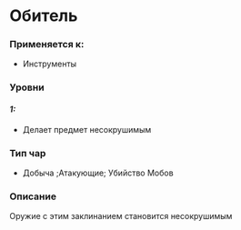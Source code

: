 # Обитель

### Применяется к:

* Инструменты

### Уровни

#### _1:_

* Делает предмет несокрушимым

### Тип чар

* Добыча ;Атакующие; Убийство Мобов

### Описание&#x20;

Оружие с этим заклинанием становится несокрушимым
